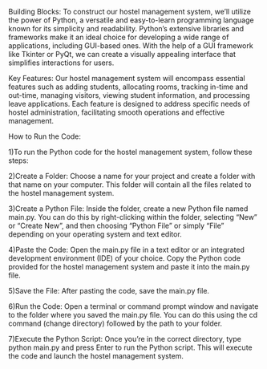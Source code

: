 Building Blocks:
To construct our hostel management system, we’ll utilize the power of Python, a versatile and easy-to-learn programming language known for its simplicity and readability. Python’s extensive libraries and frameworks make it an ideal choice for developing a wide range of applications, including GUI-based ones. With the help of a GUI framework like Tkinter or PyQt, we can create a visually appealing interface that simplifies interactions for users.

Key Features:
Our hostel management system will encompass essential features such as adding students, allocating rooms, tracking in-time and out-time, managing visitors, viewing student information, and processing leave applications. Each feature is designed to address specific needs of hostel administration, facilitating smooth operations and effective management.

How to Run the Code:

1)To run the Python code for the hostel management system, follow these steps:

2)Create a Folder: Choose a name for your project and create a folder with that name on your computer. This folder will contain all the files related to the hostel management system.

3)Create a Python File: Inside the folder, create a new Python file named main.py. You can do this by right-clicking within the folder, selecting “New” or “Create New”, and then choosing “Python File” or simply “File” depending on your operating system and text editor.

4)Paste the Code: Open the main.py file in a text editor or an integrated development environment (IDE) of your choice. Copy the Python code provided for the hostel management system and paste it into the main.py file.

5)Save the File: After pasting the code, save the main.py file.

6)Run the Code: Open a terminal or command prompt window and navigate to the folder where you saved the main.py file. You can do this using the cd command (change directory) followed by the path to your folder.

7)Execute the Python Script: Once you’re in the correct directory, type python main.py and press Enter to run the Python script. This will execute the code and launch the hostel management system.
